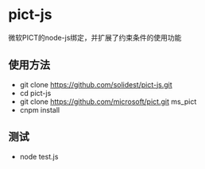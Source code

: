 # pict-js
微软PICT的node-js绑定，并扩展了约束条件的使用功能

## 使用方法
- git clone https://github.com/solidest/pict-js.git
- cd pict-js
- git clone https://github.com/microsoft/pict.git ms_pict
- cnpm install

## 测试
- node test.js
